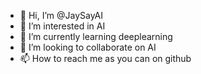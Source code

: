 - 👋 Hi, I’m @JaySayAI
- 👀 I’m interested in AI
- 🌱 I’m currently learning deeplearning
- 💞️ I’m looking to collaborate on AI
- 📫 How to reach me as you can on github 

<!---
JaySayAI/JaySayAI is a ✨ special ✨ repository because its `README.md` (this file) appears on your GitHub profile.
You can click the Preview link to take a look at your changes.
--->
